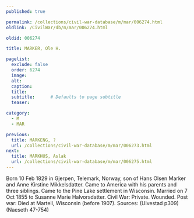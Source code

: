 ```yaml
---
published: true

permalink: /collections/civil-war-database/m/mar/006274.html
oldlink: /CivilWar/db/m/mar/006274.html

oldid: 006274

title: MARKER, Ole H.

pagelist:
  exclude: false
  order: 6274
  image: 
  alt:
  caption:
  title:
  subtitle:      # Defaults to page subtitle
  teaser:

category: 
  - M 
  - MAR

previous:
  title: MARKENG, ?
  url: /collections/civil-war-database/m/mar/006273.html  
next:
  title: MARKHUS, Aslak
  url: /collections/civil-war-database/m/mar/006275.html   
---
```

Born 10 Feb 1829 in Gjerpen, Telemark, Norway, son of Hans Olsen Marker and Anne Kirstine Mikkelsdatter. Came to America with his parents and three siblings. Came to the Pine Lake settlement in Wisconsin. Married on 7 Oct 1855 to Susanne Marie Halvorsdatter. Civil War: Private. Wounded. Post war: Died at Martell, Wisconsin (before 1907). Sources: (Ulvestad p309) (Naeseth &#146;47-754)